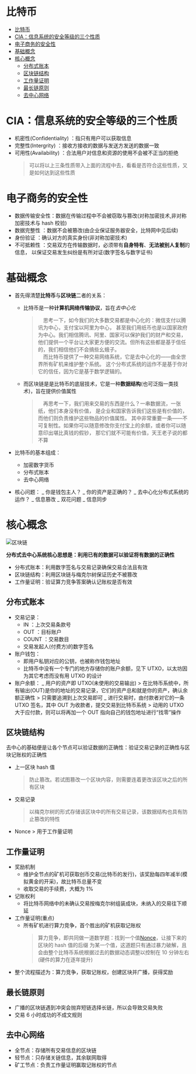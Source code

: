 # 比特币

- [比特币](#比特币)
- [CIA：信息系统的安全等级的三个性质](#cia信息系统的安全等级的三个性质)
- [电子商务的安全性](#电子商务的安全性)
- [基础概念](#基础概念)
- [核心概念](#核心概念)
  - [分布式账本](#分布式账本)
  - [区块链结构](#区块链结构)
  - [工作量证明](#工作量证明)
  - [最长链原则](#最长链原则)
  - [去中心网络](#去中心网络)

# CIA：信息系统的安全等级的三个性质

<!-- entry begin: CIA -->

- 机密性(Confidentiality) ：指只有用户可以获取信息
- 完整性(Intergrity) ：接收方接收的数据与发送方发送的数据一致
- 可用性(Availability) ：合法用户对信息和资源的使用不会被不正当的拒绝
  > 可以将以上三条性质带入上面的流程中去，看看是否符合这些性质，又是如何达到这些性质
  <!-- entry end -->

# 电子商务的安全性

<!-- entry begin: 电子商务安全性 -->

- 数据传输安全性：数据在传输过程中不会被窃取与篡改(对称加密技术,非对称加密技术与 hash 校验)
- 数据完整性 ：数据不会被篡改(由企业保证服务器安全，比特网中见后续)
- 身份验证 ：确认对方的真实身份(非对称加密技术)
- 不可抵赖性 ：交易双方在传输数据时，必须带有**自身特有**、**无法被别人复制**的信息，
以保证交易发生纠纷是有所对证(数字签名与数字证书)
<!-- entry end -->

# 基础概念

<!-- entry begin: bitcoin 基础概念 -->

- 首先得清楚**比特币**与**区块链**二者的关系：

  - 比特币是一种**计算机网络传输协议**，旨在*去中心化*
    > &emsp;思考一下，如今我们的大多数交易都是中心化的：微信支付以腾讯为中心，支付宝以阿里为中心，
    > 甚至我们用纸币也是以国家政府为中心。我们相信腾讯、阿里、国家可以保护我们的财产和交易，
    > 他们提供一个平台让大家更方便的交流。但所有这些都是基于信任的，我们相信他们不会搞些幺蛾子。  
    > &emsp;而比特币提供了一种交易网络系统，它是去中心化的——由全世界所有矿机来维护整个系统。
    > 这个分布式系统的运作不是基于你对它的信任，因为它是基于数学逻辑的。
  - 而区块链是是比特币的底层技术，它是一种**数据结构**(也可泛指一类技术)，旨在提供价值属性
    > &emsp;再思考一下，我们用来交易的东西是什么？一串数据流，一张纸，他们本身没有价值，
    > 是企业和国家告诉我们这些是有价值的，而他们则负责维护这些物品的价值属性。
    > 其中非常重要一条——不可复制性。如果你可以随意修改你支付宝上的余额，或者你可以随意印出堪比真钱的假钞，
    > 那它们就不可能有价值，天王老子说的都不算

- 比特币的基本组成：

  - 加密数字货币
  - 分布式账本
  - 去中心网络

- 核心问题：
_ 你是钱包主人？
_ 你的资产是正确的？
_ 去中心化分布式系统的运作？
_ 信息篡改
_ 双花问题
_ 信息同步
<!-- entry end -->

# 核心概念

![区块链](images/blockchain.jpg)

**分布式去中心系统核心思想是：利用已有的数据可以验证将有数据的正确性**

- 分布式账本：利用数字签名与交易记录确保交易合法且有效
- 区块链结构：利用区块链与梅克尔树保证历史不被篡改
- 工作量证明：验证算力竞争答案确认记账权是否有效

## 分布式账本

<!-- entry begin: bitcoin 分布式账本 -->

- 交易记录：
  - IN ：上次交易条款号
  - OUT ：目标账户
  - COUNT ：交易数目
  - 交易发起人(付费方)的数字签名
- 账户钱包：
  - 即用户私钥对应的公钥，也被称作钱包地址
  - 比特币中没有一个专门的地方存储你的账户余额，见下 UTXO，以太坊因为其它考虑而没有用 UTXO 的设计
- 账户余额：
_ 用户的资产即 UTXO(未使用的交易输出) > 在比特币系统中，所有输出(OUT)是你的地址的交易记录，它们的资产总和就是你的资产，确认余额正确性 > 只需要追溯到上次交易即可
_ 进行交易时，由付款者对它的一条 UTXO 签名，其中 OUT 为收款者，提交交易到比特币系统 > 动用的 UTXO 大于应付款，则可以将再加一个 OUT 指向自己的钱包地址进行“找零”操作
<!-- entry end -->

## 区块链结构

<!-- entry begin: bitcoin 区块链 -->

去中心的基础便是让各个节点可以验证数据的正确性：验证交易记录的正确性与区块记账权的正确性

- 上一区块 hash 值
  > 防止篡改。若试图篡改一个区块内容，则需要连着更改该区块之后的所有区块
- 交易记录
  > 以梅克尔树的形式存储该区块中的所有交易记录，该数据结构也具有防止篡改的特性
- <span id="nonce">Nonce</span> > 用于工作量证明
<!-- entry end -->

## 工作量证明

<!-- entry begin: bitcoin 工作量证明 -->

- 奖励机制
  - 维护全节点的矿机可获取创币交易(比特币的发行)，该奖励每四年减半(模拟黄金的开采)，故比特币总量不变
  - 收取交易的手续费，大概为 1%
- 记账权利
  - 将比特币网络中的未确认交易按梅克尔树组装成块，未纳入的交易往下顺延
- 工作量证明(重点)
  - 所有矿机进行算力竞争，首个胜出的矿机获取记账权
    > 算力竞争，即共同做一道数学题：找到一个值[Nonce](#nonce)，让接下来的区块的 hash 值的后缀
    > 为某一个值，这道题只有通过暴力破解，且会由整个比特币系统根据过去的数据动态调整以控制在 10 分钟左右
    > (硬件的算力在逐年提升)
- 整个流程描述为：算力竞争，获取记账权，创建区块并广播，获得奖励
<!-- entry end -->

## 最长链原则

<!-- entry begin: bitcoin 最长链原则 -->

- 广播的区块链遇到冲突会抛弃短链选择长链，所以会导致交易失败
- 交易 6 小时成功的不成文规则
<!-- entry end -->

## 去中心网络

<!-- entry begin: bitcoin 区中心网络 -->

- 全节点：存储所有交易信息的区块链
- 轻节点：只存储关链信息，其余联网取得
- 矿工节点：负责工作量证明赢取记账权的节点
<!-- entry end -->
